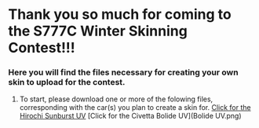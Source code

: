 # Thank you so much for coming to the S777C Winter Skinning Contest!!!
### Here you will find the files necessary for creating your own skin to upload for the contest.
1. To start, please download one or more of the folowing files, corresponding with the car(s) you plan to create a skin for.
[Click for the Hirochi Sunburst UV](sunburst_skin_UVs.png)
[Click for the Civetta Bolide UV](Bolide UV.png)